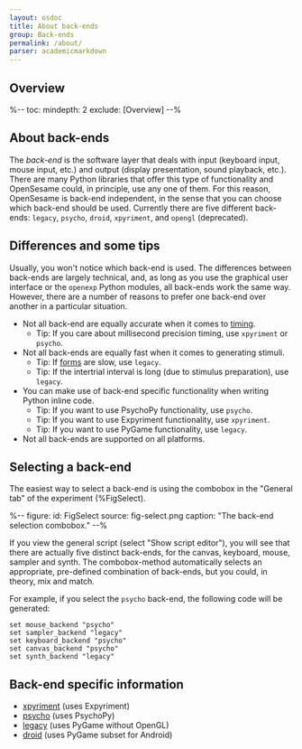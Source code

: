 ```yaml
---
layout: osdoc
title: About back-ends
group: Back-ends
permalink: /about/
parser: academicmarkdown
---
```


## Overview

%--
toc:
 mindepth: 2
 exclude: [Overview]
--%

## About back-ends

The *back-end* is the software layer that deals with input (keyboard input, mouse input, etc.) and output (display presentation, sound playback, etc.). There are many Python libraries that offer this type of functionality and OpenSesame could, in principle, use any one of them. For this reason, OpenSesame is back-end independent, in the sense that you can choose which back-end should be used. Currently there are five different back-ends: `legacy`, `psycho`, `droid`, `xpyriment`, and `opengl` (deprecated).

## Differences and some tips

Usually, you won't notice which back-end is used. The differences between back-ends are largely technical, and, as long as you use the graphical user interface or the `openexp` Python modules, all back-ends work the same way. However, there are a number of reasons to prefer one back-end over another in a particular situation.

- Not all back-end are equally accurate when it comes to [timing].
	- Tip: If you care about millisecond precision timing, use `xpyriment` or `psycho`.
- Not all back-ends are equally fast when it comes to generating stimuli.
	- Tip: If [forms] are slow, use `legacy`.
	- Tip: If the intertrial interval is long (due to stimulus preparation), use `legacy`.
- You can make use of back-end specific functionality when writing Python inline code.
	- Tip: If you want to use PsychoPy functionality, use `psycho`.
	- Tip: If you want to use Expyriment functionality, use `xpyriment`.
	- Tip: If you want to use PyGame functionality, use `legacy`.
- Not all back-ends are supported on all platforms.

## Selecting a back-end

The easiest way to select a back-end is using the combobox in the "General tab" of the experiment (%FigSelect).

%--
figure:
 id: FigSelect
 source: fig-select.png
 caption: "The back-end selection combobox."
--%

If you view the general script (select "Show script editor"), you will see that there are actually five distinct back-ends, for the canvas, keyboard, mouse, sampler and synth. The combobox-method automatically selects an appropriate, pre-defined combination of back-ends, but you could, in theory, mix and match.

For example, if you select the `psycho` back-end, the following code will be generated:

	set mouse_backend "psycho"
	set sampler_backend "legacy"
	set keyboard_backend "psycho"
	set canvas_backend "psycho"
	set synth_backend "legacy"

## Back-end specific information

- [xpyriment][] (uses Expyriment)
- [psycho][] (uses PsychoPy)
- [legacy][] (uses PyGame without OpenGL)
- [droid][] (uses PyGame subset for Android)

[inline-script]: /python/about
[legacy]: /back-ends/legacy
[xpyriment]: /back-ends/xpyriment
[psycho]: /back-ends/psycho
[droid]: /back-ends/droid
[timing]: /miscellaneous/timing
[forms]: /forms/about

